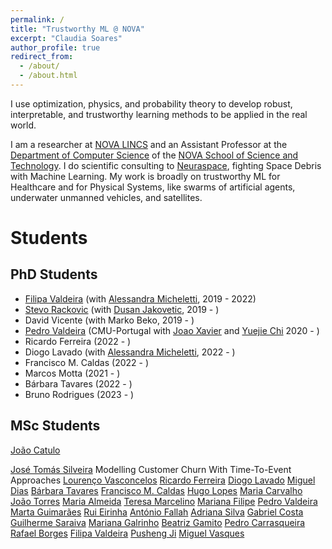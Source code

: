 ```yaml
---
permalink: /
title: "Trustworthy ML @ NOVA"
excerpt: "Claudia Soares"
author_profile: true
redirect_from: 
  - /about/
  - /about.html
---
```


I use optimization, physics, and probability theory to develop robust, interpretable, and trustworthy learning methods to be applied in the real world.


I am a researcher at [NOVA LINCS](https://nova-lincs.di.fct.unl.pt/) and an Assistant Professor at the [Department of Computer Science](https://www.di.fct.unl.pt/en) of the [NOVA School of Science and Technology](https://www.fct.unl.pt/en). I do scientific consulting to [Neuraspace](https://www.neuraspace.com/), fighting Space Debris with Machine Learning. My work is broadly on trustworthy ML for Healthcare and for Physical Systems, like swarms of artificial agents, underwater unmanned vehicles, and satellites. 



Students
======


PhD Students
------
* [Filipa Valdeira](https://filva.github.io/) (with [Alessandra Micheletti](http://www.mat.unimi.it/users/michel/), 2019 - 2022)
* [Stevo Rackovic](https://stevorackovic.github.io/) (with [Dusan Jakovetic](https://people.dmi.uns.ac.rs/~dusan.jakovetic/), 2019 - )
* David Vicente (with Marko Beko, 2019 - )
* [Pedro Valdeira](https://www.cmuportugal.org/students/pedro-valdeira/) (CMU-Portugal with [Joao Xavier](http://users.isr.tecnico.ulisboa.pt/~jxavier/) and  [Yuejie Chi](https://users.ece.cmu.edu/~yuejiec/) 2020 - )
* Ricardo Ferreira (2022 - )
* Diogo Lavado (with [Alessandra Micheletti](http://www.mat.unimi.it/users/michel/), 2022 - )
* Francisco M. Caldas (2022 - )
* Marcos Motta (2021 - )
* Bárbara Tavares (2022 - )
* Bruno Rodrigues (2023 - )


MSc Students
------

[João Catulo](.)

[José Tomás Silveira](Claudia.ASoares.github.io/files/Silveira_2022.pdf) Modelling Customer Churn With Time-To-Event Approaches
[Lourenço Vasconcelos](Claudia.ASoares.github.io/files/Vasconcelos_2022.pdf)
[Ricardo Ferreira](https://www.notion.so/Ricardo-Ferreira-413caeab913a4ef58e9cf6cea02847bb)
[Diogo Lavado](Claudia.ASoares.github.io/files/Lavado_2022.pdf)
[Miguel Dias](https://www.notion.so/Miguel-Dias-7d893e74f14c4992967ba2066153d16c)
[Bárbara Tavares](https://www.notion.so/B-rbara-Tavares-c787e1d1f4a44a88829400bd52839b25)
[Francisco M. Caldas](https://www.notion.so/Francisco-M-Caldas-fff3ebdf117c460981fd8e9c77e36910)
[Hugo Lopes](https://www.notion.so/Hugo-Lopes-3d6593b0579e480f864fe7417109ff87)
[Maria Carvalho](https://www.notion.so/Maria-Carvalho-dc8ab9c5d7cf4190b96b26ecc9a18d89)
[João Torres](https://www.notion.so/Jo-o-Torres-904cf7c314ed46d880e594a58cda47f3)
[Maria Almeida](https://www.notion.so/Maria-Almeida-0c3a4ed24b0749909f44f7afb746d291)
[Teresa Marcelino](https://www.notion.so/Teresa-Marcelino-f568e919848e4669badb493fb15dbf96)
[Mariana Filipe](https://www.notion.so/Mariana-Filipe-a176bfce72bf465d8eabb43b74ced9ef)
[Pedro Valdeira](https://www.notion.so/Pedro-Valdeira-fc31435f9d70471cb98730a64d8fcfb7)
[Marta Guimarães](https://www.notion.so/Marta-Guimar-es-01822a7e48be445286f21d3373e6eb47)
[Rui Eirinha](https://www.notion.so/Rui-Eirinha-e3346336f0e047f8aa89a3dba5226915)
[António Fallah](https://www.notion.so/Ant-nio-Fallah-601b533a366b4544ad74a909a5c74eee)
[Adriana Silva](https://www.notion.so/Adriana-Silva-92e745c7ae734b3dbeb05febddd9b391)
[Gabriel Costa](https://www.notion.so/Gabriel-Costa-e90a0c4044b84ec4ba35ad2fa310722d)
[Guilherme Saraiva](https://www.notion.so/Guilherme-Saraiva-e4a61984fe014a5196179b5cfbeacd56)
[Mariana Galrinho](https://www.notion.so/Mariana-Galrinho-fbc7eceb092441588cf001858d6bd4d6)
[Beatriz Gamito](https://www.notion.so/Beatriz-Gamito-fc3973e2339c439fb493599de8e3760d)
[Pedro Carrasqueira](https://www.notion.so/Pedro-Carrasqueira-52c7b64811b34cccad0d92ef03d7030c)
[Rafael Borges](https://www.notion.so/Rafael-Borges-f4abe6e5c538406098f0ab2d300ce335)
[Filipa Valdeira](https://www.notion.so/Filipa-Valdeira-a7a9b60560f641f58fbdb81fa1c3db9e)
[Pusheng Ji](https://www.notion.so/Pusheng-Ji-15869ee587b5494394d0671abfbe8d77)
[Miguel Vasques](https://www.notion.so/Miguel-Vasques-6986ffe071764343833600f79d1d44ff)


